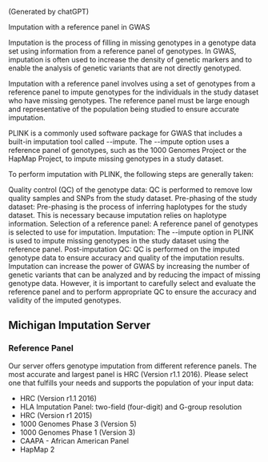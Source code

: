 (Generated by chatGPT)



Imputation with a reference panel in GWAS

Imputation is the process of filling in missing genotypes in a genotype data set using information from a reference panel of genotypes. In GWAS, imputation is often used to increase the density of genetic markers and to enable the analysis of genetic variants that are not directly genotyped.

Imputation with a reference panel involves using a set of genotypes from a reference panel to impute genotypes for the individuals in the study dataset who have missing genotypes. The reference panel must be large enough and representative of the population being studied to ensure accurate imputation.

PLINK is a commonly used software package for GWAS that includes a built-in imputation tool called --impute. The --impute option uses a reference panel of genotypes, such as the 1000 Genomes Project or the HapMap Project, to impute missing genotypes in a study dataset.

To perform imputation with PLINK, the following steps are generally taken:

Quality control (QC) of the genotype data: QC is performed to remove low quality samples and SNPs from the study dataset.
Pre-phasing of the study dataset: Pre-phasing is the process of inferring haplotypes for the study dataset. This is necessary because imputation relies on haplotype information.
Selection of a reference panel: A reference panel of genotypes is selected to use for imputation.
Imputation: The --impute option in PLINK is used to impute missing genotypes in the study dataset using the reference panel.
Post-imputation QC: QC is performed on the imputed genotype data to ensure accuracy and quality of the imputation results.
Imputation can increase the power of GWAS by increasing the number of genetic variants that can be analyzed and by reducing the impact of missing genotype data. However, it is important to carefully select and evaluate the reference panel and to perform appropriate QC to ensure the accuracy and validity of the imputed genotypes.







## Michigan Imputation Server
### Reference Panel

Our server offers genotype imputation from different reference panels. The most accurate and largest panel is HRC (Version r1.1 2016). Please select one that fulfills your needs and supports the population of your input data:

- HRC (Version r1.1 2016)
- HLA Imputation Panel: two-field (four-digit) and G-group resolution
- HRC (Version r1 2015)
- 1000 Genomes Phase 3 (Version 5)
- 1000 Genomes Phase 1 (Version 3)
- CAAPA - African American Panel
- HapMap 2


